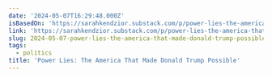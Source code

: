 ```yaml
---
date: '2024-05-07T16:29:48.000Z'
isBasedOn: 'https://sarahkendzior.substack.com/p/power-lies-the-america-that-made'
link: 'https://sarahkendzior.substack.com/p/power-lies-the-america-that-made'
slug: 2024-05-07-power-lies-the-america-that-made-donald-trump-possible
tags:
  - politics
title: 'Power Lies: The America That Made Donald Trump Possible'
---
```


